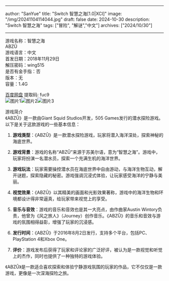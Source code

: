 
---
author: "SanYue"
title: "Switch 智慧之海[1.0|XCI]"
image: "/img/20241104114044.jpg"
draft: false
date: 2024-10-30
description: "Switch 智慧之海"
tags: ["冒险", "解谜","中文"]
archives: ["2024/10/30"]

---

游戏名称：智慧之海   
ABZÛ    
游戏语言：中文  
首发日期：2018年11月29日  
解压密码：wing515  
是否有金手指：否  
版本：无   
容量：1.4G

[百度网盘](https://pan.baidu.com/s/1e4w-50VVbwgF7E2xfW-o_Q) 提取码: fuc9  
![图片1](/img/676d27e0.jpg)![图片2](/img/a59265b1.jpg)![图片3](/img/fc46c7e9.jpg)  

游戏简介  
《ABZÛ》是一款由Giant Squid Studios开发，505 Games发行的潜水探险游戏。以下是关于这款游戏的一些基本信息：

1. **游戏类型**：《ABZÛ》是一款潜水探险游戏，玩家将潜入海洋深处，探索神秘的海底世界。

2. **游戏背景**：游戏的名称“ABZÛ”来源于苏美尔语，意为“智慧之海”。游戏中，玩家将扮演一名潜水员，探索一个充满生机的海洋世界。

3. **游戏玩法**：玩家需要操控潜水员在海底世界中自由游动，与海洋生物互动，解开谜题，探索隐藏的秘密。游戏强调沉浸式体验，让玩家感受海洋的宁静与美丽。

4. **视觉效果**：《ABZÛ》以其精美的画面和光影效果著称，游戏中的海洋生物和环境都设计得非常逼真，给玩家带来视觉上的享受。

5. **音乐与音效**：游戏的音乐和音效也是其一大亮点，由作曲家Austin Wintory负责，他曾为《风之旅人》（Journey）创作音乐。《ABZÛ》的音乐和音效与游戏的氛围相得益彰，增强了玩家的沉浸感。

6. **发行时间**：《ABZÛ》于2016年8月2日发行，支持多个平台，包括PC、PlayStation 4和Xbox One。

7. **评价**：游戏发布后获得了玩家和评论家的广泛好评，被认为是一款视觉和听觉上的杰作，同时也提供了一种独特的游戏体验。

《ABZÛ》是一款适合喜欢探索和体验宁静游戏氛围的玩家的作品，它不仅仅是一款游戏，更像是一次深海探险之旅。
